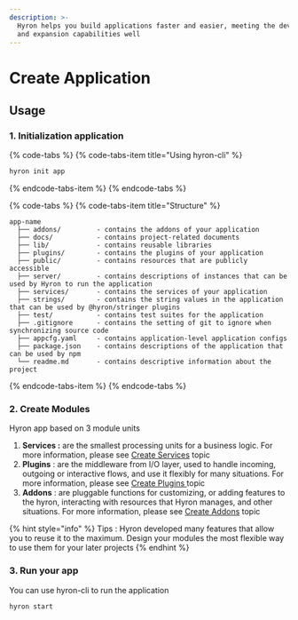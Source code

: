 ```yaml
---
description: >-
  Hyron helps you build applications faster and easier, meeting the development
  and expansion capabilities well
---
```


# Create Application

## Usage

### 1. Initialization application

{% code-tabs %}
{% code-tabs-item title="Using hyron-cli" %}
```bash
hyron init app
```
{% endcode-tabs-item %}
{% endcode-tabs %}

{% code-tabs %}
{% code-tabs-item title="Structure" %}
```text
app-name
  ├── addons/         - contains the addons of your application
  ├── docs/           - contains project-related documents
  ├── lib/            - contains reusable libraries
  ├── plugins/        - contains the plugins of your application
  ├── public/         - contains resources that are publicly accessible
  ├── server/         - contains descriptions of instances that can be used by Hyron to run the application
  ├── services/       - contains the services of your application
  ├── strings/        - contains the string values in the application that can be used by @hyron/stringer plugins
  ├── test/           - contains test suites for the application
  ├── .gitignore      - contains the setting of git to ignore when synchronizing source code
  ├── appcfg.yaml     - contains application-level application configs
  ├── package.json    - contains descriptions of the application that can be used by npm
  └── readme.md       - contains descriptive information about the project
```
{% endcode-tabs-item %}
{% endcode-tabs %}

### 2. Create Modules

Hyron app based on 3 module units

1. **Services :** are the smallest processing units for a business logic. For more information, please see [Create Services](create-services.md) topic
2. **Plugins** : are the middleware from I/O layer, used to handle incoming, outgoing or interactive flows, and use it flexibly for many situations. For more information, please see [Create Plugins ](create-services.md)topic
3. **Addons** : are pluggable functions for customizing, or adding features to the hyron, interacting with resources that Hyron manages, and other situations. For more information, please see [Create Addons](create-addons.md) topic

{% hint style="info" %}
Tips : Hyron developed many features that allow you to reuse it to the maximum. Design your modules the most flexible way to use them for your later projects
{% endhint %}

### 3. Run your app

You can use hyron-cli to run the application

```text
hyron start
```

